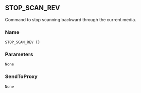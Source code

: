 ## STOP\_SCAN\_REV

Command to stop scanning backward through the current media.


### Name

`STOP_SCAN_REV ()`


### Parameters

`None`


### SendToProxy

`None`